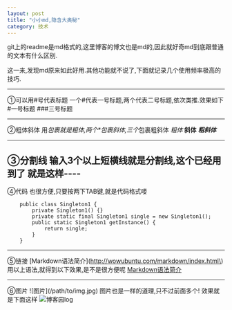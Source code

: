 ```yaml
---
layout: post
title: "小小md,隐含大奥秘"
category: 技术
---
```


git上的readme是md格式的,这里博客的博文也是md的,因此就好奇md到底跟普通的文本有什么区别.

这一来,发现md原来如此好用.其他功能就不说了,下面就记录几个使用频率极高的技巧.

----------
①可以用\#号代表标题
一个\#代表一号标题,两个代表二号标题,依次类推.效果如下
#一号标题
###三号标题

---------------
②粗体斜体
用*包裹就是粗体,两个\*包裹斜体,三个*包裹粗斜体
*粗体*
**斜体**
***粗斜体***

---------------
③分割线
输入3个以上短横线就是分割线,这个已经用到了
就是这样\-\-\-\-
-------------------
④代码
也很方便,只要按两下TAB键,就是代码格式喽

        public class Singleton1 {
            private Singleton1() {}
            private static final Singleton1 single = new Singleton1();
            public static Singleton1 getInstance() {
                return single;
            }
        }
-----------------------
⑤链接
\[Markdown语法简介\]\(http://wowubuntu.com/markdown/index.html\)
用以上语法,就得到以下效果,是不是很方便呢
[Markdown语法简介](http://wowubuntu.com/markdown/index.html)

------------------------
⑥图片
\!\[图片\]\(/path/to/img.jpg\)
图片也是一样的道理,只不过前面多个\!
效果就是下面这样
![博客园log](http://www.cnblogs.com/images/logo_small.gif)

